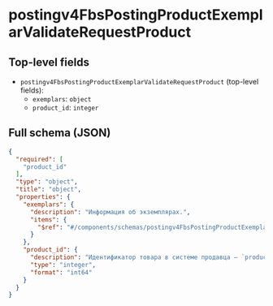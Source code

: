 # postingv4FbsPostingProductExemplarValidateRequestProduct

## Top-level fields
- `postingv4FbsPostingProductExemplarValidateRequestProduct` (top-level fields):
  - `exemplars`: `object`
  - `product_id`: `integer`

## Full schema (JSON)
```json
{
  "required": [
    "product_id"
  ],
  "type": "object",
  "title": "object",
  "properties": {
    "exemplars": {
      "description": "Информация об экземплярах.",
      "items": {
        "$ref": "#/components/schemas/postingv4FbsPostingProductExemplarValidateRequestProductExemplar"
      }
    },
    "product_id": {
      "description": "Идентификатор товара в системе продавца — `product_id`.",
      "type": "integer",
      "format": "int64"
    }
  }
}
```
